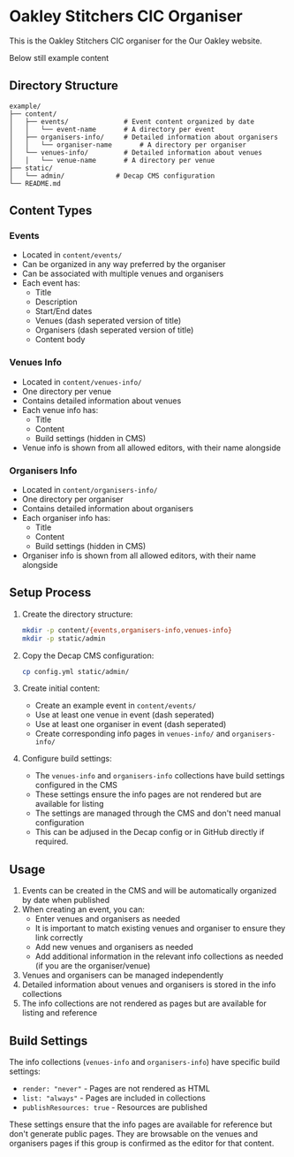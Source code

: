 # Oakley Stitchers CIC Organiser

This is the Oakley Stitchers CIC organiser for the Our Oakley website.

Below still example content

## Directory Structure

```
example/
├── content/
│   ├── events/              # Event content organized by date
│   │   └── event-name       # A directory per event
│   ├── organisers-info/     # Detailed information about organisers
│   │   └── organiser-name       # A directory per organiser
│   └── venues-info/         # Detailed information about venues
│   │   └── venue-name       # A directory per venue
├── static/
│   └── admin/             # Decap CMS configuration
└── README.md
```

## Content Types

### Events
- Located in `content/events/`
- Can be organized in any way preferred by the organiser
- Can be associated with multiple venues and organisers
- Each event has:
  - Title
  - Description
  - Start/End dates
  - Venues (dash seperated version of title)
  - Organisers (dash seperated version of title)
  - Content body

### Venues Info
- Located in `content/venues-info/`
- One directory per venue
- Contains detailed information about venues
- Each venue info has:
  - Title
  - Content
  - Build settings (hidden in CMS)
- Venue info is shown from all allowed editors, with their name alongside

### Organisers Info
- Located in `content/organisers-info/`
- One directory per organiser
- Contains detailed information about organisers
- Each organiser info has:
  - Title
  - Content
  - Build settings (hidden in CMS)
- Organiser info is shown from all allowed editors, with their name alongside

## Setup Process

1. Create the directory structure:
   ```bash
   mkdir -p content/{events,organisers-info,venues-info}
   mkdir -p static/admin
   ```

2. Copy the Decap CMS configuration:
   ```bash
   cp config.yml static/admin/
   ```

3. Create initial content:
   - Create an example event in `content/events/`
   - Use at least one venue in event (dash seperated)
   - Use at least one organiser in event (dash seperated)
   - Create corresponding info pages in `venues-info/` and `organisers-info/`

4. Configure build settings:
   - The `venues-info` and `organisers-info` collections have build settings configured in the CMS
   - These settings ensure the info pages are not rendered but are available for listing
   - The settings are managed through the CMS and don't need manual configuration
   - This can be adjused in the Decap config or in GitHub directly if required.

## Usage

1. Events can be created in the CMS and will be automatically organized by date when published
2. When creating an event, you can:
   - Enter venues and organisers as needed
   - It is important to match existing venues and organiser to ensure they link correctly
   - Add new venues and organisers as needed
   - Add additional information in the relevant info collections as needed (if you are the organiser/venue)
3. Venues and organisers can be managed independently
4. Detailed information about venues and organisers is stored in the info collections
5. The info collections are not rendered as pages but are available for listing and reference

## Build Settings

The info collections (`venues-info` and `organisers-info`) have specific build settings:
- `render: "never"` - Pages are not rendered as HTML
- `list: "always"` - Pages are included in collections
- `publishResources: true` - Resources are published

These settings ensure that the info pages are available for reference but don't generate public pages. They are browsable on the venues and organisers pages if this group is confirmed as the editor for that content.
